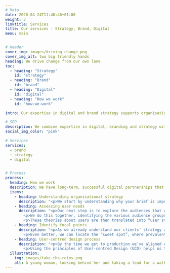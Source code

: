 ```yaml
---
# Meta
date: 2020-04-24T11:48:46+01:00
weight: 3
linktitle: Services
title: Our services - Strategy, Brand, Digital
menu: main


# Header
cover_img: images/driving-change.png
cover_img_alt: two big friendly hands
heading: We drive change from our own lane
toc:
  - heading: "Strategy"
    id: "strategy"
  - heading: "Brand"
    id: "brand"
  - heading: "Digital"
    id: "digital"
  - heading: "How we work"
    id: "how-we-work"

intro: Our expertise in digital and brand strategy supports organisations that are doing good.

# SEO
description: We combine expertise in digital, branding and strategy with an unwavering commitment to social change.
social_img_color: "pink"

# Services
services:
  - brand
  - strategy
  - digital


# Process
process:
  heading: How we work
  description: We have long-term, successful digital partnerships that focus on meeting user needs and delivering on strategic objectives. By spending more time on discovery and analysis before jumping into production we gain a clear understanding of why a brief is necessary and what we need to deliver in order to achieve a successful outcome
  items:
    - heading: Understanding organisational strategy
      description: "<p>We start by understanding why your brief is important and how it supports the overall strategy of your organisation. This not only involves reading strategy documents but also talking directly to key stakeholders about how they are implementing strategy and how our work will help them to do that better. It’s this clear view of what matters to the wider organisation that helps us to maintain successful relationships and deliver digital work that is well-received and supported by everyone.</p>"
    - heading: Assessing user needs
      description: "<p>Our next step is to explore the audiences that will be using the finished product.</p>
        <p>We do this together, identifying the various audience groups and theorise about their needs and how they want to consume content.</p>
        <p>These theories about users are then translated into “user stories” - a short description of what a user wants to achieve and why, written from their point of view, before being validated through user testing and interviews.</p>"
    - heading: Identify focal points
      description: "<p>As we already understand our clients’ strategy and goals, we can identify and focus on the user stories that will contribute towards these.</p>
        <p>Even better, we can locate the “sweet spot”, where prevalent user stories align with the organisation’s goals, and plan to focus the majority of our future effort there. We decide on the minimum group of user stories to deliver and begin to plan the features that will meet them.</p>"
    - heading: User-centred design process
      description: "<p>By the time we get to production we’ve aligned everyone’s understanding of what we’re delivering and why, so we make to sure we continue this focus throughout the rest of the process.</p>
        <p>Using the principles of User-centred Design (UCD) helps us to continually focus on our newly discovered sweet spot while constructing the various layers we need to create truly sustainable and durable digital products.</p>"
  illustration:
    img: images/take-the-reins.png
    alt: A young woman, looking behind her and taking a lead for a walk.
---
```


